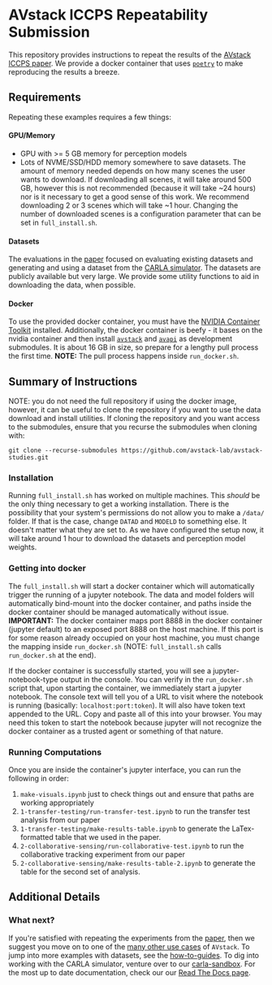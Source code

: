 # AVstack ICCPS Repeatability Submission

This repository provides instructions to repeat the results of the [AVstack ICCPS paper][paper]. We provide a docker container that uses [`poetry`][poetry] to make reproducing the results a breeze.

## Requirements

Repeating these examples requires a few things:

#### GPU/Memory
- GPU with >= 5 GB memory for perception models
- Lots of NVME/SSD/HDD memory somewhere to save datasets. The amount of memory needed depends on how many scenes the user wants to download. If downloading all scenes, it will take around 500 GB, however this is not recommended (because it will take ~24 hours) nor is it necessary to get a good sense of this work. We recommend downloading 2 or 3 scenes which will take ~1 hour. Changing the number of downloaded scenes is a configuration parameter that can be set in `full_install.sh`.

#### Datasets

The evaluations in the [paper][paper] focused on evaluating existing datasets and generating and using a dataset from the [CARLA simulator][carla]. The datasets are publicly available but very large. We provide some utility functions to aid in downloading the data, when possible. 

#### Docker

To use the provided docker container, you must have the [NVIDIA Container Toolkit][nvidia-container] installed. Additionally, the docker container is beefy - it bases on the nvidia container and then install [`avstack`][avstack-core] and [`avapi`][avstack-api] as development submodules. It is about 16 GB in size, so prepare for a lengthy pull process the first time. **NOTE:** The pull process happens inside `run_docker.sh`. 

## Summary of Instructions

NOTE: you do not need the full repository if using the docker image, however, it can be useful to clone the repository if you want to use the data download and install utilities. If cloning the repository and you want access to the submodules, ensure that you recurse the submodules when cloning with:

```
git clone --recurse-submodules https://github.com/avstack-lab/avstack-studies.git
```

### Installation

Running `full_install.sh` has worked on multiple machines. This *should* be the only thing necessary to get a working installation. There is the possibility that your system's permissions do not allow you to make a `/data/` folder. If that is the case, change `DATAD` and `MODELD` to something else. It doesn't matter what they are set to. As we have configured the setup now, it will take around 1 hour to download the datasets and perception model weights.

### Getting into docker

The `full_install.sh` will start a docker container which will automatically trigger the running of a jupyter notebook. The data and model folders will automatically bind-mount into the docker container, and paths inside the docker container should be managed automatically without issue. **IMPORTANT:** The docker container maps port 8888 in the docker container (jupyter default) to an exposed port 8888 on the host machine. If this port is for some reason already occupied on your host machine, you must change the mapping inside `run_docker.sh` (NOTE: `full_install.sh` calls `run_docker.sh` at the end).

If the docker container is successfully started, you will see a jupyter-notebook-type output in the console. You can verify in the `run_docker.sh` script that, upon starting the container, we immediately start a jupyter notebook. The console text will tell you of a URL to visit where the notebook is running (basically: `localhost:port:token`). It will also have token text appended to the URL. Copy and paste all of this into your browser. You may need this token to start the notebook because jupyter will not recognize the docker container as a trusted agent or something of that nature.

### Running Computations

Once you are inside the container's jupyter interface, you can run the following in order:
1. `make-visuals.ipynb` just to check things out and ensure that paths are working appropriately
1. `1-transfer-testing/run-transfer-test.ipynb` to run the transfer test analysis from our paper
1. `1-transfer-testing/make-results-table.ipynb` to generate the LaTex-formatted table that we used in the paper.
1. `2-collaborative-sensing/run-collaborative-test.ipynb` to run the collaborative tracking experiment from our paper
1. `2-collaborative-sensing/make-results-table-2.ipynb` to generate the table for the second set of analysis.


## Additional Details

### What next?

If you're satisfied with repeating the experiments from the [paper][paper], then we suggest you move on to one of the [many other use cases][avstack-lab] of `AVstack`. To jump into more examples with datasets, see the [how-to-guides][how-to-guides]. To dig into working with the CARLA simulator, venture over to our [carla-sandbox][carla-sandbox]. For the most up to date documentation, check our our [Read The Docs page][avstack-docs].


[poetry]: https://github.com/python-poetry/poetry
[paper]: https://arxiv.org/pdf/2212.13857.pdf
[avstack-core]: https://github.com/avstack-lab/lib-avstack-core
[avstack-api]: https://github.com/avstack-lab/lib-avstack-api
[avstack-lab]: https://github.com/avstack-lab
[carla-sandbox]: https://github.com/avstack-lab/carla-sandbox
[how-to-guides]: https://github.com/avstack-lab/lib-avstack-api
[carla]: https://github.com/carla-simulator/carla
[nvidia-container]: https://docs.nvidia.com/datacenter/cloud-native/container-toolkit/install-guide.html
[nuscenes-download]: https://www.nuscenes.org/nuscenes#download\
[generate-carla-dataset]: https://github/com/avstack-lab/carla-sandbox/docs/how-to-guides/generate-collaborative-dataset.md
[avstack-docs]: https://avstack.readthedocs.io/en/latest/
